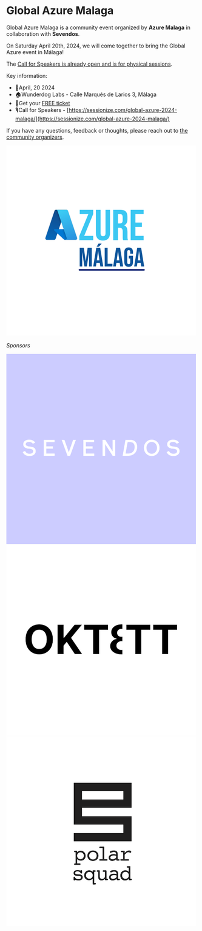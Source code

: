 # Global Azure Malaga

Global Azure Malaga is a community event organized by **Azure Malaga** in collaboration with **Sevendos**.

On Saturday April 20th, 2024, we will come together to bring the Global Azure event in Málaga!

The [Call for Speakers is already open and is for physical sessions](https://sessionize.com/global-azure-2024-malaga/).

Key information:

* 📅April, 20 2024
* 🏠Wunderdog Labs - Calle Marqués de Larios 3, Málaga
* 🎫Get your [FREE ticket](https://www.eventbrite.es/e/global-azure-malaga-2024-tickets-850353549357)
* 🎙️Call for Speakers - [https://sessionize.com/global-azure-2024-malaga/](https://sessionize.com/global-azure-2024-malaga/)

If you have any questions, feedback or thoughts, please reach out to [the community organizers](https://azuremalaga.com/organiza/).

[![Azure Malaga](azureMalaga.png "Azure Malaga")](https://azuremalaga.com/)

*Sponsors*

[![Sevendos](Sevendos.png "Sevendos")](https://sevendos.com/)
[![Oktett](Oktett.png "Oktett")](https://oktett.no//)
[![Polar Squad](PolarSquad.png "Polar Squad")](https://polarsquad.com/)
